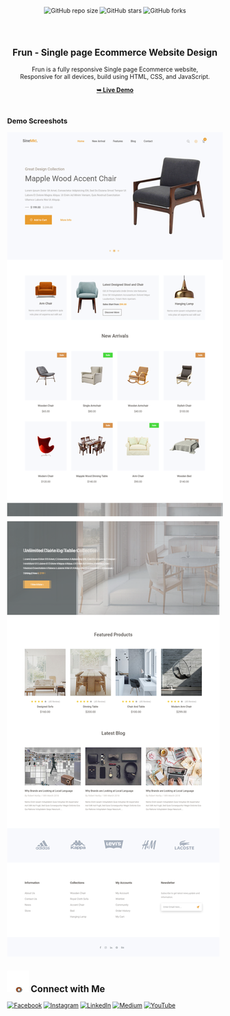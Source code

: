 <div align="center">
  
  ![GitHub repo size](https://img.shields.io/github/repo-size/codewithsadee/wren)
  ![GitHub stars](https://img.shields.io/github/stars/jonycmtt/wren?style=social)
  ![GitHub forks](https://img.shields.io/github/forks/jonycmtt/wren?style=social)

  <br />
  <br />

  <h2 align="center">Frun - Single page Ecommerce Website Design</h2>

Frun is a fully responsive Single page Ecommerce website, <br />Responsive for all devices, build using HTML, CSS, and JavaScript.

<a href="https://frun-ecommerce.netlify.app/"><strong>➥ Live Demo</strong></a>

</div>

<br />

### Demo Screeshots

![Wren Desktop Demo](./assets/r1.png "Desktop Demo")
![Wren Desktop Demo](./assets/r2.png "Desktop Demo")


## <img  alt="gif" src="https://github.com/jonycmtt/jonycmtt/blob/main/wifi-gol.gif?raw=true" width="50" height="50" /> Connect with Me

[![Facebook](https://img.shields.io/badge/Facebook-%231877F2.svg?logo=Facebook&logoColor=white)](https://facebook.com/jonycmt) [![Instagram](https://img.shields.io/badge/Instagram-%23E4405F.svg?logo=Instagram&logoColor=white)](https://instagram.com/jonycmt) [![LinkedIn](https://img.shields.io/badge/LinkedIn-%230077B5.svg?logo=linkedin&logoColor=white)](https://linkedin.com/in/salman-rahaman) [![Medium](https://img.shields.io/badge/Medium-12100E?logo=medium&logoColor=white)](https://medium.com/@jonyislamcmt) [![YouTube](https://img.shields.io/badge/YouTube-%23FF0000.svg?logo=YouTube&logoColor=white)](https://youtube.com/@jonycmt)
